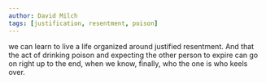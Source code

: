 ```yaml
---
author: David Milch
tags: [justification, resentment, poison]
---
```

we can learn to live a life organized around justified resentment. And that the act of drinking poison and expecting the other person to expire can go on right up to the end, when we know, finally, who the one is who keels over.